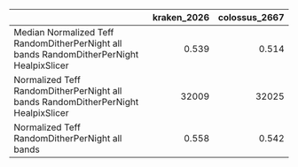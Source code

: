 |                                                                                          |   kraken_2026 |   colossus_2667 |
|:-----------------------------------------------------------------------------------------|--------------:|----------------:|
| Median Normalized Teff RandomDitherPerNight all bands RandomDitherPerNight HealpixSlicer |         0.539 |           0.514 |
| Normalized Teff RandomDitherPerNight all bands RandomDitherPerNight HealpixSlicer        |     32009     |       32025     |
| Normalized Teff RandomDitherPerNight all bands                                           |         0.558 |           0.542 |
